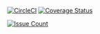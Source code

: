 [![CircleCI](https://circleci.com/gh/sirjmkitavi/cp2-bucketlist/tree/develop.svg?style=svg)](https://circleci.com/gh/sirjmkitavi/cp2-bucketlist/tree/develop)
<a href='https://coveralls.io/github/sirjmkitavi/cp2-bucketlist?branch=develop'><img src='https://coveralls.io/repos/github/sirjmkitavi/cp2-bucketlist/badge.svg?branch=develop' alt='Coverage Status' /></a>

[![Issue Count](https://codeclimate.com/github/sirjmkitavi/cp2-bucketlist/badges/issue_count.svg)](https://codeclimate.com/github/sirjmkitavi/cp2-bucketlist)